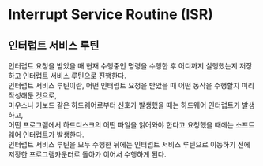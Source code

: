 # Interrupt Service Routine (ISR)
## 인터럽트 서비스 루틴

인터럽트 요청을 받았을 때 현재 수행중인 명령을 수행한 후 어디까지 실행했는지 저장하고 인터럽트 서비스 루틴으로 진행한다. <br/>
인터럽트 서비스 루틴이란, 어떤 인터럽트 요청을 받았을 때 어떤 동작을 수행할지 미리 작성해둔 것으로, <br/>
마우스나 키보드 같은 하드웨어로부터 신호가 발생했을 때는 하드웨어 인터럽트가 발생하고, <br/>
어떤 프로그램에서 하드디스크의 어떤 파일을 읽어와야 한다고 요청했을 때에는 소프트웨어 인터럽트가 발생한다. <br/>
인터럽트 서비스 루틴을 모두 수행한 뒤에는 인터럽트 서비스 루틴으로 이동하기 전에 저장한 프로그램카운터로 돌아가 이어서 수행하게 된다.
